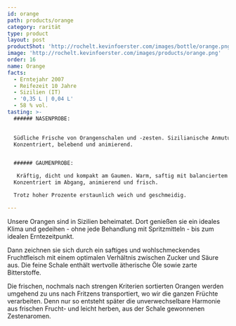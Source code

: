 ```yaml
---
id: orange
path: products/orange
category: rarität
type: product
layout: post
productShot: 'http://rochelt.kevinfoerster.com/images/bottle/orange.png'
image: 'http://rochelt.kevinfoerster.com/images/products/orange.png'
order: 16
name: Orange
facts:
  - Erntejahr 2007
  - Reifezeit 10 Jahre
  - Sizilien (IT)
  - '0,35 L | 0,04 L'
  - 58 % vol.
tasting: >-
  ###### NASENPROBE:

   
  Südliche Frische von Orangenschalen und -zesten. Sizilianische Anmutung.
  Konzentriert, belebend und animierend.


  ###### GAUMENPROBE:

   Kräftig, dicht und kompakt am Gaumen. Warm, saftig mit balanciertem Säurespiel.
  Konzentriert im Abgang, animierend und frisch.

  Trotz hoher Prozente erstaunlich weich und geschmeidig.

---
```

Unsere Orangen sind in Sizilien beheimatet. Dort genießen sie ein ideales Klima und gedeihen - ohne jede Behandlung mit Spritzmitteln -  bis zum idealen Erntezeitpunkt. 


Dann zeichnen sie sich durch ein saftiges und wohlschmeckendes Fruchtfleisch mit einem optimalen Verhältnis zwischen Zucker und Säure aus. Die feine Schale enthält wertvolle ätherische Öle sowie zarte Bitterstoffe.  


Die frischen, nochmals nach strengen Kriterien sortierten Orangen werden umgehend zu uns nach Fritzens transportiert, wo wir die ganzen Früchte verarbeiten. Denn nur so entsteht später die unverwechselbare Harmonie aus frischen Frucht- und leicht herben, aus der Schale gewonnenen Zestenaromen.
